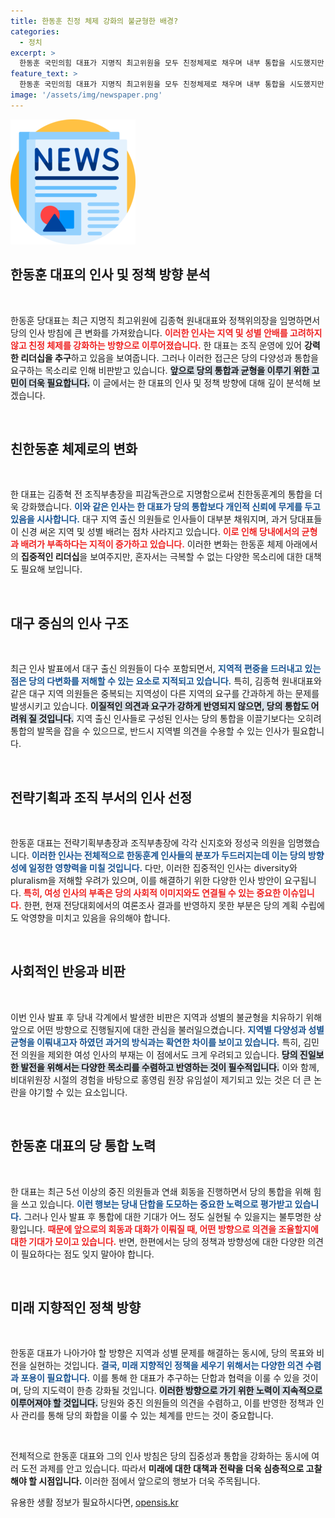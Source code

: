 ```yaml
---
title: 한동훈 친정 체제 강화의 불균형한 배경?
categories:
  - 정치
excerpt: >
  한동훈 국민의힘 대표가 지명직 최고위원을 모두 친정체제로 채우며 내부 통합을 시도했지만, 지역과 성별을 무시한 인선으로 균형을 잃었다. 과거와 달리 남성으로 편중된 지도부에 쏠린 우려와 기대가 교차하고 있다.
feature_text: >
  한동훈 국민의힘 대표가 지명직 최고위원을 모두 친정체제로 채우며 내부 통합을 시도했지만, 지역과 성별을 무시한 인선으로 균형을 잃었다. 과거와 달리 남성으로 편중된 지도부에 쏠린 우려와 기대가 교차하고 있다.
image: '/assets/img/newspaper.png'
---
```


<p><img src="/assets/img/newspaper.png" alt="kimp 속보" /></p>

<h2 data-ke-size="size26">한동훈 대표의 인사 및 정책 방향 분석</h2>

<p data-ke-size="size16">&nbsp;</p>

<p>한동훈 당대표는 최근 지명직 최고위원에 김종혁 원내대표와 정책위의장을 임명하면서 당의 인사 방침에 큰 변화를 가져왔습니다. <b><span style="color: #ee2323;">이러한 인사는 지역 및 성별 안배를 고려하지 않고 친정 체제를 강화하는 방향으로 이루어졌습니다.</span></b> 한 대표는 조직 운영에 있어 <strong>강력한 리더십을 추구</strong>하고 있음을 보여줍니다. 그러나 이러한 접근은 당의 다양성과 통합을 요구하는 목소리로 인해 비판받고 있습니다. <b><span style="background-color: #21538527;">앞으로 당의 통합과 균형을 이루기 위한 고민이 더욱 필요합니다.</span></b> 이 글에서는 한 대표의 인사 및 정책 방향에 대해 깊이 분석해 보겠습니다.</p>

<p data-ke-size="size16">&nbsp;</p>

<h2 data-ke-size="size26">친한동훈 체제로의 변화</h2>

<p data-ke-size="size16">&nbsp;</p>

<p>한 대표는 김종혁 전 조직부총장을 피감독관으로 지명함으로써 친한동훈계의 통합을 더욱 강화했습니다. <b><span style="color: #1a5490;">이와 같은 인사는 한 대표가 <strong>당의 통합보다 개인적 신뢰</strong>에 무게를 두고 있음을 시사합니다.</span></b> 대구 지역 출신 의원들로 인사들이 대부분 채워지며, 과거 당대표들이 신경 써온 지역 및 성별 배려는 점차 사라지고 있습니다. <b><span style="color: #ee2323;">이로 인해 당내에서의 균형과 배려가 부족하다는 지적이 증가하고 있습니다.</span></b> 이러한 변화는 한동훈 체제 아래에서의 <strong>집중적인 리더십</strong>을 보여주지만, 혼자서는 극복할 수 없는 다양한 목소리에 대한 대책도 필요해 보입니다.</p>

<p data-ke-size="size16">&nbsp;</p>

<h2 data-ke-size="size26">대구 중심의 인사 구조</h2>

<p data-ke-size="size16">&nbsp;</p>

<p>최근 인사 발표에서 대구 출신 의원들이 다수 포함되면서, <b><span style="color: #1a5490;">지역적 편중을 드러내고 있는 점은 <strong>당의 다변화를 저해</strong>할 수 있는 요소로 지적되고 있습니다.</span></b> 특히, 김종혁 원내대표와 같은 대구 지역 의원들은 중복되는 지역성이 다른 지역의 요구를 간과하게 하는 문제를 발생시키고 있습니다. <b><span style="background-color: #21538527;">이질적인 의견과 요구가 강하게 반영되지 않으면, 당의 통합도 어려워 질 것입니다.</span></b> 지역 출신 인사들로 구성된 인사는 당의 통합을 이끌기보다는 오히려 통합의 발목을 잡을 수 있으므로, 반드시 지역별 의견을 수용할 수 있는 인사가 필요합니다.</p>

<p data-ke-size="size16">&nbsp;</p>

<h2 data-ke-size="size26">전략기획과 조직 부서의 인사 선정</h2>

<p data-ke-size="size16">&nbsp;</p>

<p>한동훈 대표는 전략기획부총장과 조직부총장에 각각 신지호와 정성국 의원을 임명했습니다. <b><span style="color: #1a5490;">이러한 인사는 전체적으로 <strong>한동훈계 인사들의 분포가 두드러지는데</strong> 이는 당의 방향성에 일정한 영향력을 미칠 것입니다.</span></b> 다만, 이러한 집중적인 인사는 diversity와 pluralism을 저해할 우려가 있으며, 이를 해결하기 위한 다양한 인사 방안이 요구됩니다. <b><span style="color: #ee2323;">특히, 여성 인사의 부족은 당의 사회적 이미지와도 연결될 수 있는 중요한 이슈입니다.</span></b> 한편, 현재 전당대회에서의 여론조사 결과를 반영하지 못한 부분은 당의 계획 수립에도 악영향을 미치고 있음을 유의해야 합니다.</p>

<p data-ke-size="size16">&nbsp;</p>

<h2 data-ke-size="size26">사회적인 반응과 비판</h2>

<p data-ke-size="size16">&nbsp;</p>

<p>이번 인사 발표 후 당내 각계에서 발생한 비판은 지역과 성별의 불균형을 치유하기 위해 앞으로 어떤 방향으로 진행될지에 대한 관심을 불러일으켰습니다. <b><span style="color: #1a5490;">지역별 다양성과 성별 균형을 이뤄내고자 하였던 과거의 방식과는 확연한 차이를 보이고 있습니다.</span></b> 특히, 김민전 의원을 제외한 여성 인사의 부재는 이 점에서도 크게 우려되고 있습니다. <b><span style="background-color: #21538527;">당의 진일보한 발전을 위해서는 다양한 목소리를 수렴하고 반영하는 것이 필수적입니다.</span></b> 이와 함께, 비대위원장 시절의 경험을 바탕으로 홍영림 원장 유임설이 제기되고 있는 것은 더 큰 논란을 야기할 수 있는 요소입니다.</p>

<p data-ke-size="size16">&nbsp;</p>

<h2 data-ke-size="size26">한동훈 대표의 당 통합 노력</h2>

<p data-ke-size="size16">&nbsp;</p>

<p>한 대표는 최근 5선 이상의 중진 의원들과 연쇄 회동을 진행하면서 당의 통합을 위해 힘을 쓰고 있습니다. <b><span style="color: #1a5490;">이런 행보는 <strong>당내 단합을 도모</strong>하는 중요한 노력으로 평가받고 있습니다.</span></b> 그러나 인사 발표 후 통합에 대한 기대가 어느 정도 실현될 수 있을지는 불투명한 상황입니다. <b><span style="color: #ee2323;">때문에 앞으로의 회동과 대화가 이뤄질 때, 어떤 방향으로 의견을 조율할지에 대한 기대가 모이고 있습니다.</span></b> 반면, 한편에서는 당의 정책과 방향성에 대한 다양한 의견이 필요하다는 점도 잊지 말아야 합니다.</p>

<p data-ke-size="size16">&nbsp;</p>

<h2 data-ke-size="size26">미래 지향적인 정책 방향</h2>

<p data-ke-size="size16">&nbsp;</p>

<p>한동훈 대표가 나아가야 할 방향은 지역과 성별 문제를 해결하는 동시에, 당의 목표와 비전을 실현하는 것입니다. <b><span style="color: #1a5490;">결국, <strong>미래 지향적인 정책을 세우기 위해서는 다양한 의견 수렴과 포용이 필요</strong>합니다.</span></b> 이를 통해 한 대표가 추구하는 단합과 협력을 이룰 수 있을 것이며, 당의 지도력이 한층 강화될 것입니다. <b><span style="background-color: #21538527;">이러한 방향으로 가기 위한 노력이 지속적으로 이루어져야 할 것입니다.</span></b> 당원와 중진 의원들의 의견을 수렴하고, 이를 반영한 정책과 인사 관리를 통해 당의 화합을 이룰 수 있는 체계를 만드는 것이 중요합니다.</p>

<p data-ke-size="size16">&nbsp;</p>

<p>전체적으로 한동훈 대표와 그의 인사 방침은 당의 집중성과 통합을 강화하는 동시에 여러 도전 과제를 안고 있습니다. 따라서 <strong>미래에 대한 대책과 전략을 더욱 심층적으로 고찰해야 할 시점입니다.</strong> 이러한 점에서 앞으로의 행보가 더욱 주목됩니다.</p>
유용한 생활 정보가 필요하시다면, <a href="https://opensis.kr" rel="dofollow">opensis.kr</a>


